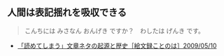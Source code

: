 ## 人間は表記揺れを吸収できる

> こんちには みさなん おんげき ですか？　わしたは げんき です。

-   [「読めてしまう」文章ネタの起源と歴史［絵文録ことのは］2009/05/10](http://www.kotono8.com/2009/05/10yometeshimau.html "「読めてしまう」文章ネタの起源と歴史［絵文録ことのは］2009/05/10")
